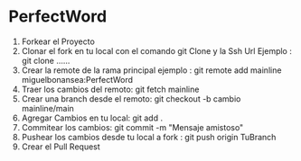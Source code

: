 # PerfectWord

1) Forkear el Proyecto
2) Clonar el fork en tu local con el comando git Clone y la Ssh Url Ejemplo : git clone ......
3) Crear la remote de la rama principal ejemplo : git remote add mainline miguelbonansea:PerfectWord
4) Traer los cambios del remoto: git fetch mainline
5) Crear una branch desde el remoto: git checkout -b cambio mainline/main
6) Agregar Cambios en tu local: git add . 
7) Commitear los cambios: git commit -m "Mensaje amistoso"
8) Pushear los cambios desde tu local a fork : git push origin TuBranch
9) Crear el Pull Request 
